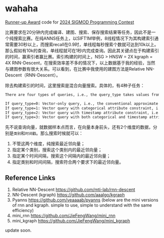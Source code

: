 # wahaha
[Runner-up Award](https://2024.sigmod.org/sigmod_awards.shtml) code for [2024 SIGMOD Programming Contest](https://dbgroup.cs.tsinghua.edu.cn/sigmod2024/leaders.shtml)

比赛要求在20分钟内完成编译、建图、搜索、保存搜索结果等任务，因此不是一个纯搜索比赛。在纯ANNS任务上，以SIFT1M举例，8线程情况下为其构建索引通常需要30秒以上，而搜索recall在0.9时，单线程每秒搜索个数就可达到10k以上。那么假如有10k的查询，单线程就可在1秒内完成查询。因此其关键点在于构建索引的时间，赢索引者赢比赛。索引构建的时间上，NSG > HNSW = 2X kgraph = 4X RNN-Descent，在搜索效率差不多的情况下，以上数据基于我的经验，当然与建图参数有很大关系。可以看到，在比赛中我使用的建图方法是Relative NN-Descent（RNN-Descent）。

除去构建索引的时间，这里搜索是混合向量搜索。具体的，有4种子任务：
```txt
There are four types of queries, i.e., the query_type takes values from 0, 1, 2 and 3. The 4 types of queries correspond to:

If query_type=0: Vector-only query, i.e., the conventional approximate nearest neighbor (ANN) search query.
If query_type=1: Vector query with categorical attribute constraint, i.e., ANN search for data points satisfying C=v.
If query_type=2: Vector query with timestamp attribute constraint, i.e., ANN search for data points satisfying l≤T≤r.
If query_type=3: Vector query with both categorical and timestamp attribute constraints, i.e. ANN search for data points satisfying C=v and l≤T≤r.
```
先不说查询向量，就数据样本点而言，在向量本身前头，还有2个维度的数据，分别是`类别`和`时间戳`。那么搜索时候就可以：
1. 不管这两个维度，纯搜索最近邻向量；
2. 指定某个类别，搜索这个类别内的最近邻向量；
3. 指定某个时间间隔，搜索这个间隔内的最近邻向量；
4. 指定类别和时间间隔，搜索符合两个要求下的最近邻向量。



## Reference Links
1. Relative NN-Descent https://github.com/mti-lab/rnn-descent
2. NN-Descent (kgraph) https://github.com/aaalgo/kgraph
3. Pyanns https://github.com/veaaaab/pyanns
(below are the mini versions of rnn and kgraph. simple to use, simple to understand with the same efficiency)
1. mini_rnn  https://github.com/JieFengWang/mini_rnn
2. mini_kgraph https://github.com/JieFengWang/mini_kgraph

update soon.
